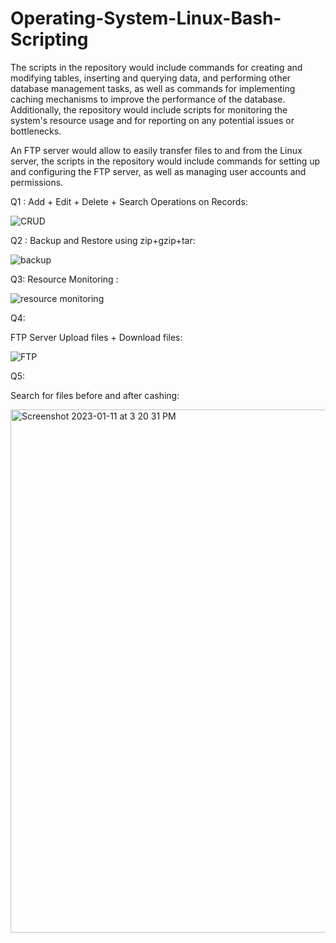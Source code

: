 # Operating-System-Linux-Bash-Scripting

The scripts in the repository would include commands for creating and modifying tables, inserting and querying data, and performing other database management tasks, as well as commands for implementing caching mechanisms to improve the performance of the database. Additionally, the repository would include scripts for monitoring the system's resource usage and for reporting on any potential issues or bottlenecks.

An FTP server would allow to easily transfer files to and from the Linux server, the scripts in the repository would include commands for setting up and configuring the FTP server, as well as managing user accounts and permissions.

Q1 :
Add + Edit + Delete + Search Operations on Records:

![CRUD](https://user-images.githubusercontent.com/102434828/211937413-d4e01c33-c310-486d-aeda-81e6a360461a.png)


Q2 : 
 Backup and Restore using zip+gzip+tar:
 
 ![backup](https://user-images.githubusercontent.com/102434828/211937820-89a60461-1d9f-4b78-9c3c-41b4d3adfadc.png)
 
 Q3:
 Resource Monitoring :
 
![resource monitoring](https://user-images.githubusercontent.com/102434828/211938331-be333661-cd9e-4aa7-aac8-e94967c157e6.png)

Q4:

FTP Server Upload files + Download files:

![FTP](https://user-images.githubusercontent.com/102434828/211938536-48e289be-5aeb-4624-b21b-9945ff0cf15c.png)

Q5:

Search for files before and after cashing:

<img width="837" alt="Screenshot 2023-01-11 at 3 20 31 PM" src="https://user-images.githubusercontent.com/102434828/211939050-e0c4cd79-aded-4ff8-b369-f216222f4305.png">




